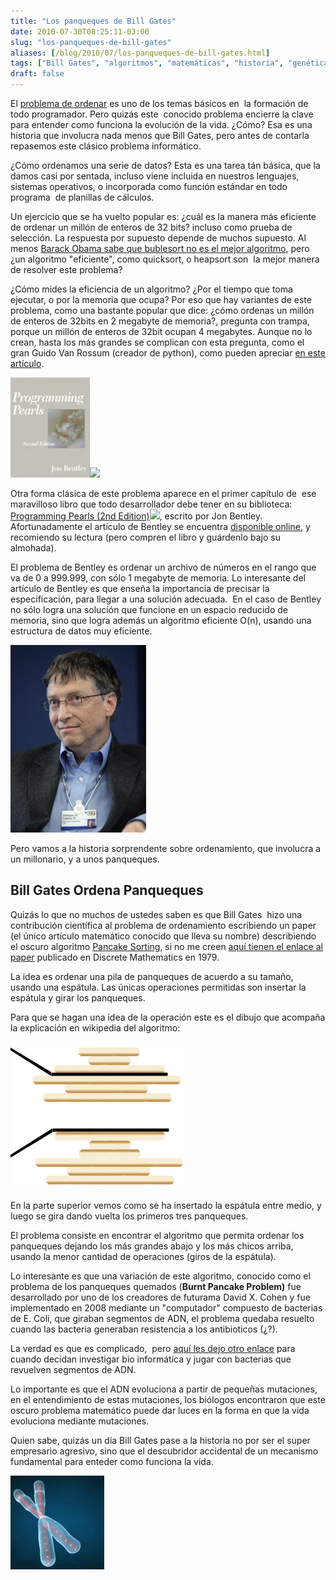 ```yaml
---
title: "Los panqueques de Bill Gates"
date: 2010-07-30T08:25:11-03:00
slug: "los-panqueques-de-bill-gates"
aliases: [/blog/2010/07/los-panqueques-de-bill-gates.html]
tags: ["Bill Gates", "algoritmos", "matemáticas", "historia", "genética"]
draft: false
---
```


El [problema de ordenar](https://es.wikipedia.org/wiki/Algoritmo_de_ordenamiento) es uno
de los temas básicos en  la formación de todo programador. Pero quizás
este  conocido problema encierre la clave para entender como funciona la
evolución de la vida. ¿Cómo? Esa es una historia que involucra nada
menos que Bill Gates, pero antes de contarla repasemos este clásico
problema informático.

¿Cómo ordenamos una serie de datos? Esta es una tarea tán básica, que la
damos casi por sentada, incluso viene incluida en nuestros lenguajes,
sistemas operativos, o incorporada como función estándar en todo
programa  de planillas de cálculos.

Un ejercicio que se ha vuelto popular es: ¿cuál es la manera más
eficiente de ordenar un millón de enteros de 32 bits? incluso como
prueba de selección. La respuesta por supuesto depende de muchos
supuesto. Al menos [Barack Obama sabe que bublesort no es el mejor
algoritmo](/blog/2010/07/obama-sabe-computacion.html),
pero ¿un algoritmo "eficiente", como quicksort, o heapsort son  la
mejor manera de resolver este problema?

¿Cómo mides la eficiencia de un algoritmo? ¿Por el tiempo que toma
ejecutar, o por la memoria que ocupa? Por eso que hay variantes de este
problema, como una bastante popular que dice: ¿cómo ordenas un millón de
enteros de 32bits en 2 megabyte de memoria?, pregunta con trampa, porque
un millón de enteros de 32bit ocupan 4 megabytes. Aunque no lo crean,
hasta los más grandes se complican con esta pregunta, como el gran Guido
Van Rossum (creador de python), como pueden apreciar 
[en este artículo](http://neopythonic.blogspot.com/2008/10/sorting-million-32-bit-integers-in-2mb.html).

[![](41ETT7KQRRL._SL160_.jpg)](https://www.amazon.com/gp/product/0201657880?ie=UTF8&tag=lanaturaledel-20&linkCode=as2&camp=1789&creative=9325&creativeASIN=0201657880)![](https://www.assoc-amazon.com/e/ir?t=lanaturaledel-20&l=as2&o=1&a=0201657880)

Otra forma clásica de este problema aparece en el primer capítulo de
 ese maravilloso libro que todo desarrollador debe tener en su
biblioteca: [Programming Pearls (2nd Edition)](https://www.amazon.com/gp/product/0201657880?ie=UTF8&tag=lanaturaledel-20&linkCode=as2&camp=1789&creative=9325&creativeASIN=0201657880)![](https://www.assoc-amazon.com/e/ir?t=lanaturaledel-20&l=as2&o=1&a=0201657880),
escrito por Jon Bentley. Afortunadamente el artículo de Bentley se
encuentra [disponible online](http://www.cs.bell-labs.com/cm/cs/pearls/cto.html), y recomiendo
su lectura (pero compren el libro y guárdenlo bajo su almohada).

El problema de Bentley es ordenar un archivo de números en el rango que
va de 0 a 999.999, con sólo 1 megabyte de memoria. Lo interesante del
artículo de Bentley es que enseña la importancia de precisar la
especificación, para llegar a una solución adecuada.  En el caso de
Bentley no sólo logra una solución que funcione en un espacio reducido
de memoria, sino que logra además un algoritmo eficiente O(n), usando
una estructura de datos muy eficiente.

![](gates-217x300.jpg)

Pero vamos a la historia sorprendente sobre ordenamiento, que involucra
a un millonario, y a unos panqueques.

## **Bill Gates Ordena Panqueques**

Quizás lo que no muchos de ustedes saben es que Bill Gates  hizo una
contribución científica al problema de ordenamiento escribiendo un paper
(el único artículo matemático conocido que lleva su nombre) describiendo
el oscuro algoritmo [Pancake Sorting](http://en.wikipedia.org/wiki/Pancake_sorting), si no me creen
[aquí tienen el enlace al paper](http://www.cs.berkeley.edu/~christos/papers/Bounds%20For%20Sorting%20By%20Prefix%20Reversal.pdf)
publicado en Discrete Mathematics en 1979.

La idea es ordenar una pila de panqueques de acuerdo a su tamaño, usando
una espátula. Las únicas operaciones permitidas son insertar la espátula
y girar los panqueques.

Para que se hagan una idea de la operación este es el dibujo que
acompaña la explicación en wikipedia del algoritmo:

![](Pancake_sort_operation.png)

En la parte superior vemos como se ha insertado la espátula entre medio, y
luego se gira dando vuelta los primeros tres panqueques.

El problema consiste en encontrar el algoritmo que permita ordenar los
panqueques dejando los más grandes abajo y los más chicos arriba, usando
la menor cantidad de operaciones (giros de la espátula).

Lo interesante es que una variación de este algoritmo, conocido como el
problema de los panqueques quemados (**Burnt Pancake Problem)** fue
desarrollado por uno de los creadores de futurama David X. Cohen y fue
implementado en 2008 mediante un "computador" compuesto de bacterias
de E. Coli, que giraban segmentos de ADN, el problema quedaba resuelto
cuando las bacteria generaban resistencia a los antibioticos (¿?).

La verdad es que es complicado,  pero [aquí les dejo otro
enlace](http://plus.maths.org/issue54/features/colvatter/) para cuando
decidan investigar bio informática y jugar con bacterias que revuelven
segmentos de ADN.

Lo importante es que el ADN evoluciona a partir de pequeñas mutaciones,
en el entendimiento de estas mutaciones, los biólogos encontraron que
este oscuro problema matemático puede dar luces en la forma en que la
vida evoluciona mediante mutaciones.

Quien sabe, quizás un día Bill Gates pase a la historia no por ser el
super empresario agresivo, sino que el descubridor accidental de un
mecanismo fundamental para enteder como funciona la vida.

![](chromosome-150x150.jpg)

